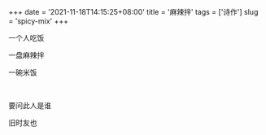 +++
date = '2021-11-18T14:15:25+08:00'
title = '麻辣拌'
tags = ['诗作']
slug = 'spicy-mix'
+++

一个人吃饭

一盘麻辣拌

一碗米饭

<br>

要问此人是谁

旧时友也
